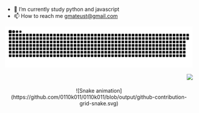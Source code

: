 - 🌱 I’m currently study python and javascript
- 📫 How to reach me gmateust@gmail.com

<!---
0110k011/0110k011 is a ✨ special ✨ repository because its `README.md` (this file) appears on your GitHub profile.
You can click the Preview link to take a look at your changes.
--->
 ![Snake animation](https://github.com/0110k011/0110k011/blob/output/github-contribution-grid-snake.svg)
<div>
  <div align="right">
    <img src="https://profile-counter.glitch.me/0110k011/count.svg"> 
  </div>
  </br>
  <div align="center">
 ![Snake animation](https://github.com/0110k011/0110k011/blob/output/github-contribution-grid-snake.svg)
  </div>
</div>
